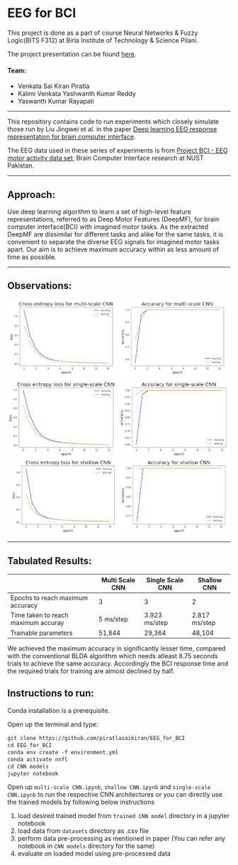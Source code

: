 # EEG for BCI

This project is done as a part of course Neural Networks & Fuzzy Logic(BITS F312) at Birla Institute of Technology & Science Pilani. 

The project presentation can be found [here](https://docs.google.com/presentation/d/1pM84G8_HE_Jl1Dl6kfvyh_vt-G4tE3b4jn-5WQHSBps/edit?usp=sharing).

#### Team:

- Venkata Sai Kiran Piratla
- Kalimi Venkata Yashwanth Kumar Reddy
- Yaswanth Kumar Rayapati

---


This repository contains code to run experiments which closely simulate those run by Liu Jingwei et al. in the paper [Deep learning EEG response representation for brain computer interface](https://ieeexplore.ieee.org/document/7260182).

The EEG data used in these series of experiments is from [Project BCI - EEG motor activity data set](https://sites.google.com/site/projectbci/), Brain Computer Interface research at NUST Pakistan.

---

## Approach:
 
Use deep learning algorithm to learn a set of high-level feature representations, referred to as Deep Motor Features (DeepMF), for brain computer interface(BCI) with imagined motor tasks. As the extracted DeepMF are dissimilar for different tasks and alike for the same tasks, it is convenient to separate the diverse EEG signals for imagined motor tasks apart. Our aim is to achieve maximum accuracy within as less amount of time as possible.


---

## Observations:

<img src="images/multiscale.png">
<img src="images/singlescale.png">
<img src="images/shallow.png">

---
## Tabulated Results:

|       | Multi Scale CNN | Single Scale CNN | Shallow CNN |
| --- | --- | --- | --- |
| Epochs to reach maximum accuracy | 3 | 3 | 2 |
| Time taken to reach maximum accuray | 5 ms/step | 3.923 ms/step | 2.817 ms/step |
| Trainable parameters | 51,844 | 29,364 | 48,104 |

We achieved the maximum accuracy in significantly lesser time, compared with the conventional BLDA algorithm which needs atleast 8.75 seconds trials to achieve the same accuracy. Accordingly the BCI response time and the required trials for training are almost declined by half.



## Instructions to run:
Conda installation is a prerequisite.

Open up the terminal and type:

    
    git clone https://github.com/piratlasaikiran/EEG_for_BCI
    cd EEG_for_BCI
    conda env create -f environment.yml
    conda activate nnfl
    cd CNN models
    jupyter notebook
    
    
    
Open up `multi-scale CNN.ipynb`, `shallow CNN.ipynb` and `single-scale CNN.ipynb` to run the respective  CNN architectures or you can directly use the trained models by following below instructions

1. load desired trained model from `trained CNN model` directory in a jupyter notebook
2. load data from `datasets` directory as .csv file
3. perform data pre-processing as mentioned in paper (You can refer any notebook in `CNN models` directory for the same)
4. evaluate on loaded model using pre-processed data

   


